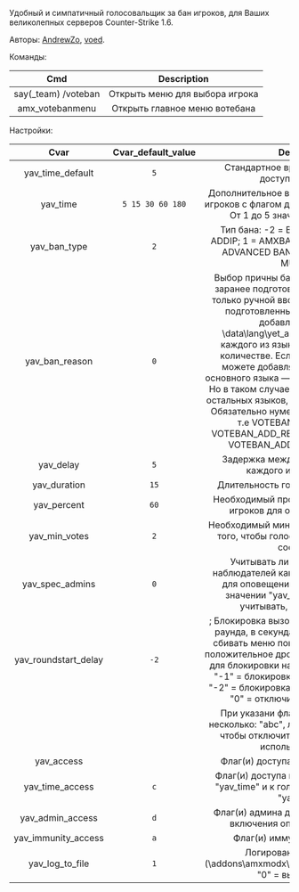 Удобный и симпатичный голосовальщик за бан игроков, для Ваших великолепных серверов Counter-Strike 1.6.

Авторы: [AndrewZo](https://github.com/AndrewZo), [voed](https://github.com/voed).

Команды:

|	Cmd	|	Description	|
|:--------------:|:---------------------:|
|say(_team) /voteban | Открыть меню для выбора игрока|
|amx_votebanmenu | Открыть главное меню вотебана|

Настройки:

|	Cvar		| Cvar_default_value		|	Description		|
|:--------------:|:-----------------------:|:---------------------:|
|yav_time_default| `5`				|Стандартное время бана в минутах, доступное игрокам.|	
|yav_time		| `5 15 30 60 180`	|Дополнительное время бана в минутах для игроков с флагом доступа "yav_time_access". От 1 до 5 значений через пробел.|
|yav_ban_type	 | `2`				|Тип бана: -2 = BANID (STEAMID); -1 = ADDIP; 1 = AMXBANS; 2 = FRESHBANS; 3 = ADVANCED BANS; 4 = SUPERBAN; 5 = MULTIBAN|
|yav_ban_reason | `0`				|Выбор причны бана. "0" = ручной ввод + заранее подготовленные причины; "1" = только ручной ввод; "2" = только заранее подготовленные причины. Причины добавляются в файл \\data\lang\yet_another_voteban.txt для каждого из языков в неограниченном количестве. Если лень переводить, то можете добавлять только для одного основного языка — это на ваше усмотрение. Но в таком случае удалите ключи причин у остальных языков, чтобы не конфликтовали. Обязательно нумеруйте названия ключей, т.е VOTEBAN_ADD_REASON_1, VOTEBAN_ADD_REASON_2 и т.д... Пример: VOTEBAN_ADD_REASON_1 = Читы.|
|yav_delay		| `5`				|Задержка между голосованиями для каждого игрока отдельно.|
|yav_duration    | `15`				|Длительность голосования в секундах.|
|yav_percent 	 | `60`				|Необходимый процент проголосовавших игроков для осуществления бана.|
|yav_min_votes	| `2`				|Необходимый минимум голосов за бан для того, чтобы голосование вообще могло состояться.|
|yav_spec_admins | `0`				|Учитывать ли админов в команде наблюдателей как активных при подборе для оповещения, при установленном значении "yav_admin_access". "1" = учитывать, "0" = пропускать.|
|yav_roundstart_delay| `-2`			|; Блокировка вызова голосования в начале раунда, в секундах. Например, чтобы не сбивать меню покупки игрокам. Укажите положительное дробное или целое значение для блокировки на указанное время, либо: "-1" = блокировка до конца mp_buytime; "-2" = блокировка до конца mp_freezetime; "0" = отключить, не блокировать.|
|||При указани флагов можно назначить несколько: "abc", либо оставить пустым "", чтобы отключить функцию/разрешить использовать всем:|
|yav_access		|					|Флаг(и) доступа к меню голосования. |
|yav_time_access | `c`				|Флаг(и) доступа к выбору времени бана "yav_time" и к голосованию без задржки "yav_delay".|
|yav_admin_access| `d`				|Флаг(и) админа для блока голосования и включения оповещения админов.|
|yav_immunity_access| `a`			|Флаг(и) иммунитета к вотебану.|
|yav_log_to_file | `1`				|Логирование банов в файл (\\addons\amxmodx\logs\YAV_ГГГГММДД.log). "0" = выкл; "1" = вкл.|
